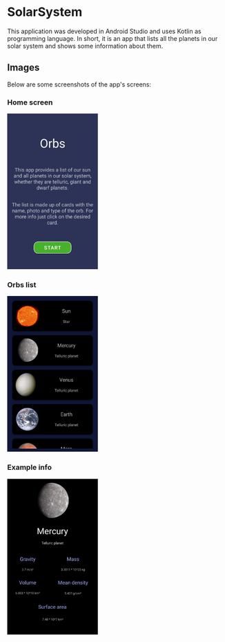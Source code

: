 # SolarSystem

This application was developed in Android Studio and uses Kotlin as programming language. In short, it is an app that lists all the planets in our solar system and shows some information about them.

## Images

Below are some screenshots of the app's screens:

### Home screen

<img alt="Home screen" src="img/home-screen.jpeg" width="210" height="360"/>

### Orbs list

<img alt="Orbs list" src="img/orbs-list.jpeg" width="210" height="360"/>

### Example info

<img alt="Example info" src="img/example-info.jpeg" width="210" height="360"/>